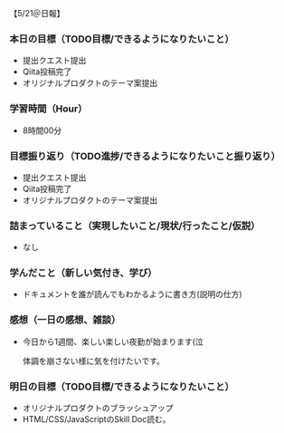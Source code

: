 【5/21＠日報】
### 本日の目標（TODO目標/できるようになりたいこと）
- 提出クエスト提出
- Qiita投稿完了
- オリジナルプロダクトのテーマ案提出
### 学習時間（Hour）
- 8時間00分
### 目標振り返り（TODO進捗/できるようになりたいこと振り返り）
- 提出クエスト提出
- Qiita投稿完了
- オリジナルプロダクトのテーマ案提出
### 詰まっていること（実現したいこと/現状/行ったこと/仮説）
- なし
### 学んだこと（新しい気付き、学び）
- ドキュメントを誰が読んでもわかるように書き方(説明の仕方)
### 感想（一日の感想、雑談）
- 今日から1週間、楽しい楽しい夜勤が始まります(泣

    体調を崩さない様に気を付けたいです。
### 明日の目標（TODO目標/できるようになりたいこと）
- オリジナルプロダクトのブラッシュアップ
- HTML/CSS/JavaScriptのSkill Doc読む。
